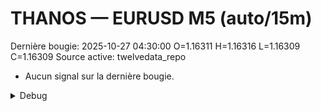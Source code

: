 # THANOS — EURUSD M5 (auto/15m)
Dernière bougie: 2025-10-27 04:30:00  O=1.16311  H=1.16316  L=1.16309  C=1.16309
Source active: twelvedata_repo

- Aucun signal sur la dernière bougie.

<details><summary>Debug</summary>

- TD_API_KEY manquant.

</details>